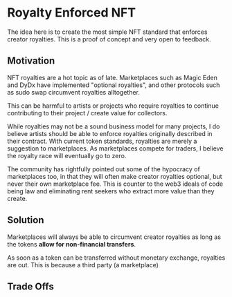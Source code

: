 # Royalty Enforced NFT

The idea here is to create the most simple NFT standard that enforces creator royalties. This is a proof of concept and very open to feedback.

## Motivation

NFT royalties are a hot topic as of late. Marketplaces such as Magic Eden and DyDx have implemented "optional royalties", and other protocols such as sudo swap circumvent royalties alltogether.

This can be harmful to artists or projects who require royalties to continue contributing to their project / create value for collectors.

While royalties may not be a sound business model for many projects, I do believe artists should be able to enforce royalties originally described in their contract. With current token standards, royalties are merely a suggestion to marketplaces. As marketplaces compete for traders, I believe the royalty race will eventually go to zero.

The community has rightfully pointed out some of the hypocracy of marketplaces too, in that they will often make creator royalties optional, but never their own marketplace fee. This is counter to the web3 ideals of code being law and eliminating rent seekers who extract more value than they create.

## Solution

Marketplaces will always be able to circumvent creator royalties as long as the tokens **allow for non-financial transfers**.

As soon as a token can be transferred without monetary exchange, royalties are out. This is because a third party (a marketplace)

## Trade Offs
